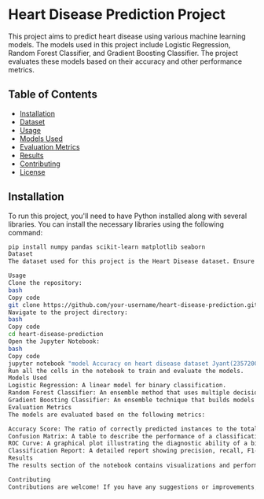 # Heart Disease Prediction Project

This project aims to predict heart disease using various machine learning models. The models used in this project include Logistic Regression, Random Forest Classifier, and Gradient Boosting Classifier. The project evaluates these models based on their accuracy and other performance metrics.

## Table of Contents

- [Installation](#installation)
- [Dataset](#dataset)
- [Usage](#usage)
- [Models Used](#models-used)
- [Evaluation Metrics](#evaluation-metrics)
- [Results](#results)
- [Contributing](#contributing)
- [License](#license)

## Installation

To run this project, you'll need to have Python installed along with several libraries. You can install the necessary libraries using the following command:

```bash
pip install numpy pandas scikit-learn matplotlib seaborn
Dataset
The dataset used for this project is the Heart Disease dataset. Ensure you have the dataset in a CSV format. You can download the dataset from the UCI Machine Learning Repository or other reliable sources.

Usage
Clone the repository:
bash
Copy code
git clone https://github.com/your-username/heart-disease-prediction.git
Navigate to the project directory:
bash
Copy code
cd heart-disease-prediction
Open the Jupyter Notebook:
bash
Copy code
jupyter notebook "model Accuracy on heart disease dataset Jyant(23572008).ipynb"
Run all the cells in the notebook to train and evaluate the models.
Models Used
Logistic Regression: A linear model for binary classification.
Random Forest Classifier: An ensemble method that uses multiple decision trees.
Gradient Boosting Classifier: An ensemble technique that builds models sequentially and reduces errors.
Evaluation Metrics
The models are evaluated based on the following metrics:

Accuracy Score: The ratio of correctly predicted instances to the total instances.
Confusion Matrix: A table to describe the performance of a classification model.
ROC Curve: A graphical plot illustrating the diagnostic ability of a binary classifier.
Classification Report: A detailed report showing precision, recall, F1-score, and support.
Results
The results section of the notebook contains visualizations and performance metrics for the models used. The project aims to identify the best-performing model for predicting heart disease.

Contributing
Contributions are welcome! If you have any suggestions or improvements, feel free to create a pull request or open an issue.
